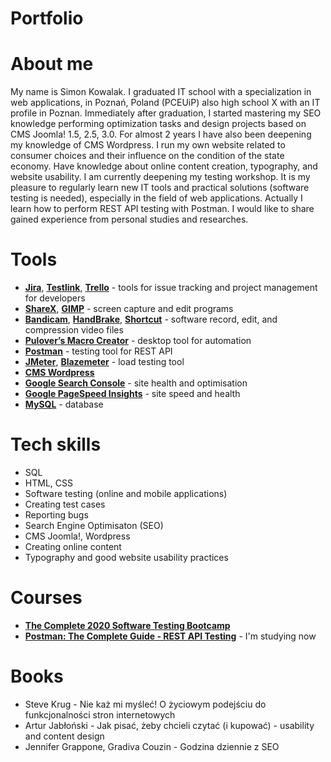 # Portfolio

# About me

My name is Simon Kowalak. I graduated IT school with a specialization in web applications, in Poznań, Poland (PCEUiP) also high school X with an IT profile in Poznan. Immediately after graduation, I started mastering my SEO knowledge performing optimization tasks and design projects based on CMS Joomla! 1.5, 2.5, 3.0. For almost 2 years I have also been deepening my knowledge of CMS Wordpress. I run my own website related to consumer choices and their influence on the condition of the state economy. Have knowledge about online content creation, typography, and website usability. I am currently deepening my testing workshop. It is my pleasure to regularly learn new IT tools and practical solutions (software testing is needed), especially in the field of web applications. Actually I learn how to perform REST API testing with Postman. I would like to share gained experience from personal studies and researches.

# Tools

* **[Jira](https://www.atlassian.com/software/jira)**, **[Testlink](https://testlink.org/)**, **[Trello](https://trello.com/)** - tools for issue tracking and project management for developers<br>
* **[ShareX](https://getsharex.com/)**, **[GIMP](https://www.gimp.org/)** - screen capture and edit programs<br> 
* **[Bandicam](https://www.bandicam.com/pl/)**, **[HandBrake](https://handbrake.fr/)**, **[Shortcut](https://shotcut.org/)** - software record, edit, and compression video files   
* **[Pulover’s Macro Creator](https://www.macrocreator.com)** - desktop tool for automation<br>
* **[Postman](https://www.postman.com/)** - testing tool for REST API<br>
* **[JMeter](https://jmeter.apache.org/download_jmeter.cgi)**, **[Blazemeter](https://www.blazemeter.com/)** - load testing tool<br>
* **[CMS Wordpress](https://wordpress.org/)**
* **[Google Search Console](https://search.google.com/search-console/about)** - site health and optimisation
* **[Google PageSpeed Insights](https://developers.google.com/speed/pagespeed/insights)** - site speed and health
* **[MySQL](https://www.mysql.com/)** - database

# Tech skills

* SQL
* HTML, CSS 
* Software testing (online and mobile applications)
* Creating test cases
* Reporting bugs
* Search Engine Optimisaton (SEO)
* CMS Joomla!, Wordpress
* Creating online content
* Typography and good website usability practices

# Courses

* **[The Complete 2020 Software Testing Bootcamp](https://www.udemy.com/course/testerbootcamp)** 
* **[Postman: The Complete Guide - REST API Testing](https://www.udemy.com/course/postman-the-complete-guide/)** - I'm studying now

# Books

* Steve Krug - Nie każ mi myśleć! O życiowym podejściu do funkcjonalności stron internetowych
* Artur Jabłoński - Jak pisać, żeby chcieli czytać (i kupować) - usability and content design 
* Jennifer Grappone, Gradiva Couzin - Godzina dziennie z SEO


